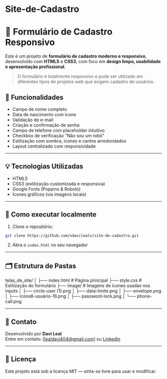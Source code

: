 # Site-de-Cadastro
# 📝 Formulário de Cadastro Responsivo

Este é um projeto de **formulário de cadastro moderno e responsivo**, desenvolvido com **HTML5** e **CSS3**, com foco em **design limpo, usabilidade e apresentação profissional**.

> O formulário é totalmente responsivo e pode ser utilizado em diferentes tipos de projetos web que exigem cadastro de usuários.

## 🚀 Funcionalidades

- Campo de nome completo
- Data de nascimento com ícone
- Validação de e-mail
- Criação e confirmação de senha
- Campo de telefone com placeholder intuitivo
- Checkbox de verificação "Não sou um robô"
- Estilização com sombra, ícones e cantos arredondados
- Layout centralizado com responsividade

---

## 💡 Tecnologias Utilizadas

- HTML5
- CSS3 (estilização customizada e responsiva)
- Google Fonts (Poppins & Roboto)
- Ícones gráficos (via imagens locais)

---

## 📌 Como executar localmente

1. Clone o repositório:
```bash
git clone https://github.com/xdavilealx/site-de-cadastro.git
```

2. Abra o `index.html` no seu navegador

---

## 🗂️ Estrutura de Pastas


telas_de_site/
│
├── index.html         # Página principal
├── style.css          # Estilização do formulário
├── image/             # Imagens de ícones usadas nos inputs
│   ├── circle-user (1).png
│   ├── data-limite.png
│   ├── envelope.png
│   ├── icons8-usuário-16.png
│   ├── password-lock.png
│   └── phone-call.png


---

## 📧 Contato

Desenvolvido por **Davi Leal**  
Entre em contato: [lealdavi404@gmail.com] ou [LinkedIn](https://www.linkedin.com/in/davi-leal-21230a28a/)

---

## 📄 Licença

Este projeto está sob a licença MIT — sinta-se livre para usar e modificar.
